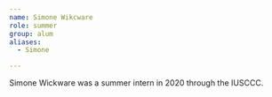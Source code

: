 ```yaml
---
name: Simone Wikcware
role: summer
group: alum
aliases:
  - Simone

---
```


Simone Wickware was a summer intern in 2020 through the IUSCCC.  
